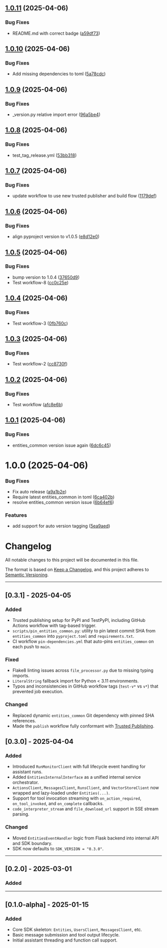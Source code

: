 ## [1.0.11](https://github.com/frankie336/entitites_sdk/compare/v1.0.10...v1.0.11) (2025-04-06)


### Bug Fixes

* README.md with correct badge ([a59df73](https://github.com/frankie336/entitites_sdk/commit/a59df73a289e5847d2246686da448ab1d4ad257c))

## [1.0.10](https://github.com/frankie336/entitites_sdk/compare/v1.0.9...v1.0.10) (2025-04-06)


### Bug Fixes

* Add missing dependencies to toml ([5a78cdc](https://github.com/frankie336/entitites_sdk/commit/5a78cdc170390ffcc95f85aba000e9868a7d33db))

## [1.0.9](https://github.com/frankie336/entitites_sdk/compare/v1.0.8...v1.0.9) (2025-04-06)


### Bug Fixes

* _version.py relative import error ([96a5be4](https://github.com/frankie336/entitites_sdk/commit/96a5be4dd5ad85bb158332c7ca86dfe87151af31))

## [1.0.8](https://github.com/frankie336/entitites_sdk/compare/v1.0.7...v1.0.8) (2025-04-06)


### Bug Fixes

* test_tag_release.yml ([53bb318](https://github.com/frankie336/entitites_sdk/commit/53bb3186d60dfc38ba76c3180cc064a3f193d42e))

## [1.0.7](https://github.com/frankie336/entitites_sdk/compare/v1.0.6...v1.0.7) (2025-04-06)


### Bug Fixes

* update workflow to use new trusted publisher and build flow ([1179def](https://github.com/frankie336/entitites_sdk/commit/1179def6e74ef2cbcb4dc570cd76d239ad84e1b2))

## [1.0.6](https://github.com/frankie336/entitites_sdk/compare/v1.0.5...v1.0.6) (2025-04-06)


### Bug Fixes

* align pyproject version to v1.0.5 ([e8d12e0](https://github.com/frankie336/entitites_sdk/commit/e8d12e0e86f46d745a8b8731c7e663180e04c143))

## [1.0.5](https://github.com/frankie336/entitites_sdk/compare/v1.0.4...v1.0.5) (2025-04-06)


### Bug Fixes

* bump version to 1.0.4 ([37650d9](https://github.com/frankie336/entitites_sdk/commit/37650d948585fa3e176016b49dcad2967c83a4f2))
* Test workflow-8 ([cc0c25e](https://github.com/frankie336/entitites_sdk/commit/cc0c25ef60732bd28d5d70ad6554745439124cf4))

## [1.0.4](https://github.com/frankie336/entitites_sdk/compare/v1.0.3...v1.0.4) (2025-04-06)


### Bug Fixes

* Test workflow-3 ([0fb760c](https://github.com/frankie336/entitites_sdk/commit/0fb760c0a3dbc2a7e43256ad891e900808cf0eac))

## [1.0.3](https://github.com/frankie336/entitites_sdk/compare/v1.0.2...v1.0.3) (2025-04-06)


### Bug Fixes

* Test workflow-2 ([cc8730f](https://github.com/frankie336/entitites_sdk/commit/cc8730f290b2b2a3ff10f3fc76092650debcbb5f))

## [1.0.2](https://github.com/frankie336/entitites_sdk/compare/v1.0.1...v1.0.2) (2025-04-06)


### Bug Fixes

* Test workflow ([afc8e6b](https://github.com/frankie336/entitites_sdk/commit/afc8e6b4e036baa5f4a66a5bf8bed62c2ec2fde7))

## [1.0.1](https://github.com/frankie336/entitites_sdk/compare/v1.0.0...v1.0.1) (2025-04-06)


### Bug Fixes

* entities_common version issue again ([6dc6c45](https://github.com/frankie336/entitites_sdk/commit/6dc6c4500c81e61278bdb0254881cc1dfc537798))

# 1.0.0 (2025-04-06)


### Bug Fixes

* Fix auto release ([a9a1b2e](https://github.com/frankie336/entitites_sdk/commit/a9a1b2e0d03a707be0510e171fd57cb0c3c7d5f2))
* Require latest entities_common in toml ([6ca402b](https://github.com/frankie336/entitites_sdk/commit/6ca402b0532946eef68e93862324d281e181cc39))
* resolve entities_common version issue ([6b64ef6](https://github.com/frankie336/entitites_sdk/commit/6b64ef6bdde7f21245a728d106d3f95daa1422b9))


### Features

* add support for auto version tagging ([5ea9aed](https://github.com/frankie336/entitites_sdk/commit/5ea9aed79fa4f37789c463458409126d60da2388))

# Changelog

All notable changes to this project will be documented in this file.

The format is based on [Keep a Changelog](https://keepachangelog.com/en/1.0.0/),
and this project adheres to [Semantic Versioning](https://semver.org/spec/v2.0.0.html).

---

## [0.3.1] - 2025-04-05

### Added
- Trusted publishing setup for PyPI and TestPyPI, including GitHub Actions workflow with tag-based trigger.
- `scripts/pin_entities_common.py`: utility to pin latest commit SHA from `entities_common` into `pyproject.toml` and `requirements.txt`.
- CI workflow `pin-dependencies.yml` that auto-pins `entities_common` on each push to `main`.

### Fixed
- Flake8 linting issues across `file_processor.py` due to missing typing imports.
- `LiteralString` fallback import for Python < 3.11 environments.
- Typos and inconsistencies in GitHub workflow tags (`test-v*` vs `v*`) that prevented job execution.

### Changed
- Replaced dynamic `entities_common` Git dependency with pinned SHA references.
- Made the `publish` workflow fully conformant with [Trusted Publishing](https://docs.pypi.org/trusted-publishers/).



## [0.3.0] - 2025-04-04

### Added
- Introduced `RunMonitorClient` with full lifecycle event handling for assistant runs.
- Added `EntitiesInternalInterface` as a unified internal service orchestrator.
- `ActionsClient`, `MessagesClient`, `RunsClient`, and `VectorStoreClient` now wrapped and lazy-loaded under `Entities(...)`.
- Support for tool invocation streaming with `on_action_required`, `on_tool_invoked`, and `on_complete` callbacks.
- `code_interpreter_stream` and `file_download_url` support in SSE stream parsing.

### Changed
- Moved `EntitiesEventHandler` logic from Flask backend into internal API and SDK boundary.
- SDK now defaults to `SDK_VERSION = "0.3.0"`.

---

## [0.2.0] - 2025-03-01

### Added

---

## [0.1.0-alpha] - 2025-01-15

### Added
- Core SDK skeleton: `Entities`, `UsersClient`, `MessagesClient`, etc.
- Basic message submission and tool output lifecycle.
- Initial assistant threading and function call support.
